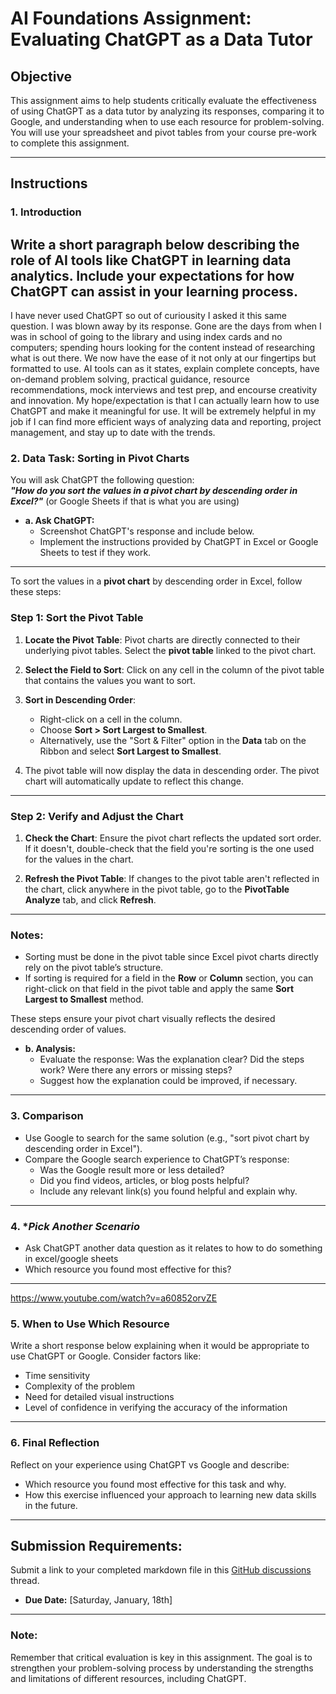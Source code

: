 # **AI Foundations Assignment: Evaluating ChatGPT as a Data Tutor**

## **Objective**  
This assignment aims to help students critically evaluate the effectiveness of using ChatGPT as a data tutor by analyzing its responses, comparing it to Google, and understanding when to use each resource for problem-solving. You will use your spreadsheet and pivot tables from your course pre-work to complete this assignment.  

---

## **Instructions**

### 1. **Introduction**  
Write a short paragraph below describing the role of AI tools like ChatGPT in learning data analytics. Include your expectations for how ChatGPT can assist in your learning process.
---
I have never used ChatGPT so out of curiousity I asked it this same question. I was blown away by its response. Gone are the days from when I was in school of going to the library and using index cards and no computers; spending hours looking for the content instead of researching what is out there. We now have the ease of it not only at our fingertips but formatted to use. AI tools can as it states, explain complete concepts, have on-demand problem solving, practical guidance, resource recommendations, mock interviews and test prep, and encourse creativity and innovation. My hope/expectation is that I can actually learn how to use ChatGPT and make it meaningful for use. It will be extremely helpful in my job if I can find more efficient ways of analyzing data and reporting, project management, and stay up to date with the trends. 

### 2. **Data Task: Sorting in Pivot Charts**  

You will ask ChatGPT the following question:  
**_"How do you sort the values in a pivot chart by descending order in Excel?"_** (or Google Sheets if that is what you are using) 

- **a. Ask ChatGPT:**  
  - Screenshot ChatGPT's response and include below. 
  - Implement the instructions provided by ChatGPT in Excel or Google Sheets to test if they work.
---
To sort the values in a **pivot chart** by descending order in Excel, follow these steps:

### Step 1: Sort the Pivot Table
1. **Locate the Pivot Table**: Pivot charts are directly connected to their underlying pivot tables. Select the **pivot table** linked to the pivot chart.
   
2. **Select the Field to Sort**: Click on any cell in the column of the pivot table that contains the values you want to sort.

3. **Sort in Descending Order**:
   - Right-click on a cell in the column.
   - Choose **Sort > Sort Largest to Smallest**.
   - Alternatively, use the "Sort & Filter" option in the **Data** tab on the Ribbon and select **Sort Largest to Smallest**.

4. The pivot table will now display the data in descending order. The pivot chart will automatically update to reflect this change.

---

### Step 2: Verify and Adjust the Chart
1. **Check the Chart**: Ensure the pivot chart reflects the updated sort order. If it doesn't, double-check that the field you're sorting is the one used for the values in the chart.

2. **Refresh the Pivot Table**: If changes to the pivot table aren't reflected in the chart, click anywhere in the pivot table, go to the **PivotTable Analyze** tab, and click **Refresh**.

---

### Notes:
- Sorting must be done in the pivot table since Excel pivot charts directly rely on the pivot table’s structure.
- If sorting is required for a field in the **Row** or **Column** section, you can right-click on that field in the pivot table and apply the same **Sort Largest to Smallest** method. 

These steps ensure your pivot chart visually reflects the desired descending order of values.
- **b. Analysis:**  
  - Evaluate the response: Was the explanation clear? Did the steps work? Were there any errors or missing steps?  
  - Suggest how the explanation could be improved, if necessary.

---

### 3. **Comparison**  
- Use Google to search for the same solution (e.g., "sort pivot chart by descending order in Excel").  
- Compare the Google search experience to ChatGPT’s response:  
  - Was the Google result more or less detailed?  
  - Did you find videos, articles, or blog posts helpful?  
  - Include any relevant link(s) you found helpful and explain why.

---

### 4. **Pick Another Scenario*  
- Ask ChatGPT another data question as it relates to how to do something in excel/google sheets 
- Which resource you found most effective for this? 
---
https://www.youtube.com/watch?v=a60852orvZE 

### 5. **When to Use Which Resource**  
Write a short response below explaining when it would be appropriate to use ChatGPT or Google. Consider factors like:  
- Time sensitivity  
- Complexity of the problem  
- Need for detailed visual instructions  
- Level of confidence in verifying the accuracy of the information  

---

### 6. **Final Reflection**  
Reflect on your experience using ChatGPT vs Google and describe:  
- Which resource you found most effective for this task and why.  
- How this exercise influenced your approach to learning new data skills in the future.  

---

## **Submission Requirements:**  
Submit a link to your completed markdown file in this [GitHub discussions](https://github.com/Tech-Moms/data-analytics-winter-2025/discussions/4) thread.  
- **Due Date:** [Saturday, January, 18th]  

---

### **Note:**  
Remember that critical evaluation is key in this assignment. The goal is to strengthen your problem-solving process by understanding the strengths and limitations of different resources, including ChatGPT.
